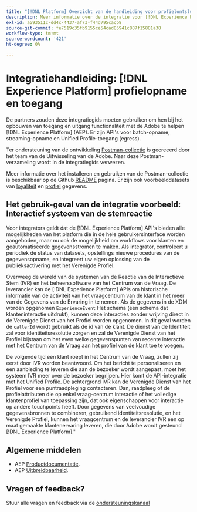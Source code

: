 ```yaml
---
title: "[!DNL Platform] Overzicht van de handleiding voor profielontsluiting en toegang tot integratie"
description: Meer informatie over de integratie voor [!DNL Experience Platform] profielopname en toegang.
exl-id: a593511c-dd4c-4437-af73-f44d795cacb8
source-git-commit: fe7519c35fb9155ce54cad85941c887f15881a38
workflow-type: tm+mt
source-wordcount: '421'
ht-degree: 0%

---
```


# Integratiehandleiding: [!DNL Experience Platform] profielopname en toegang

De partners zouden deze integratiegids moeten gebruiken om hen bij het opbouwen van toegang en uitgang functionaliteit met de Adobe te helpen [!DNL Experience Platform] (AEP). Er zijn API&#39;s voor batch-opname, streaming-opname en Unified Profile-toegang (egress).

Ter ondersteuning van de ontwikkeling [Postman-collectie](https://github.com/Adobe-Marketing-Cloud/exchange-aep-profile-integration-postman) is gecreeerd door het team van de Uitwisseling van de Adobe. Naar deze Postman-verzameling wordt in de integratiegids verwezen.

Meer informatie over het installeren en gebruiken van de Postman-collectie is beschikbaar op de Github [README](https://github.com/Adobe-Marketing-Cloud/exchange-aep-profile-integration-postman/blob/master/README.md) pagina. Er zijn ook voorbeelddatasets van [loyaliteit](https://github.com/Adobe-Marketing-Cloud/exchange-aep-profile-integration-postman/blob/master/AEP%20loyalty%20events.json) en [profiel](https://github.com/Adobe-Marketing-Cloud/exchange-aep-profile-integration-postman/blob/master/AEP%20loyalty%20profiles.json) gegevens.

## Het gebruik-geval van de integratie voorbeeld: Interactief systeem van de stemreactie

Voor integrators geldt dat de [!DNL Experience Platform] API&#39;s bieden alle mogelijkheden van het platform die in de hele gebruikersinterface worden aangeboden, maar nu ook de mogelijkheid om workflows voor klanten en geautomatiseerde gegevensstromen te maken. Als integrator, controleert u periodiek de status van datasets, opstellings nieuwe procedures van de gegevensopname, en integreert uw eigen oplossing van de publieksactivering met het Verenigde Profiel.

Overweeg de wereld van de systemen van de Reactie van de Interactieve Stem (IVR) en het beheerssoftware van het Centrum van de Vraag. De leverancier kan de [!DNL Experience Platform] APIs om historische informatie van de activiteit van het vraagcentrum van de klant in het meer van de Gegevens van de Ervaring in te nemen. Als de gegevens in de XDM worden opgenomen `ExperienceEvent` Het schema (een schema dat klanteninteractie uitdrukt), kunnen deze interacties zonder wrijving direct in de Verenigde Dienst van het Profiel worden opgenomen. In dit geval worden de `callerId` wordt gebruikt als de id van de klant. De dienst van de Identiteit zal voor identiteitsresolutie zorgen en zal de Verenigde Dienst van het Profiel bijstaan om het even welke gegevenspunten van recente interactie met het Centrum van de Vraag aan het profiel van de klant toe te voegen.

De volgende tijd een klant roept in het Centrum van de Vraag, zullen zij eerst door IVR worden beantwoord. Om het bericht te personaliseren en een aanbieding te leveren die aan de bezoeker wordt aangepast, moet het systeem IVR meer over de bezoeker begrijpen. Hier komt de API-integratie met het Unified Profile. De achtergrond IVR kan de Verenigde Dienst van het Profiel voor een puntraadpleging contacteren. Dan, raadpleeg of de profielattributen die op enkel vraag-centrum interactie of het volledige klantenprofiel van toepassing zijn, dat ook eigenschappen voor interactie op andere touchpoints heeft. Door gegevens van veelvoudige gegevensbronnen te combineren, gebruikend identiteitsresolutie, en het Verenigde Profiel, kunnen het vraagcentrum en de leverancier IVR een op maat gemaakte klantenervaring leveren, die door Adobe wordt gesteund [!DNL Experience Platform].&quot;

## Algemene middelen

* AEP [Productdocumentatie](https://docs.adobe.com/content/help/en/experience-platform/landing/documentation/overview.html).
* AEP [Uitbreidbaarheid](https://www.adobe.com/insights/experience-platform-api-extensibility.html).

## Vragen of feedback?

Stuur alle vragen en feedback via de [ondersteuningskanaal](https://adobeexchangeec.zendesk.com/hc/nl-nl/requests/new)
